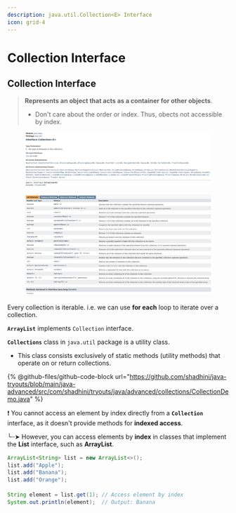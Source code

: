 ```yaml
---
description: java.util.Collection<E> Interface
icon: grid-4
---
```


# Collection Interface

## Collection Interface

> **Represents an object that acts as a container for other objects**.
>
> * Don't care about the order or index. Thus, obects not accessible by index.

<figure><img src="../../.gitbook/assets/java-ad-collections-5-collection-interface-1.png" alt=""><figcaption></figcaption></figure>

<figure><img src="../../.gitbook/assets/java-ad-collections-5-collection-interface-2.png" alt=""><figcaption></figcaption></figure>



Every collection is iterable. i.e. we can use **for each** loop to iterate over a collection.

**`ArrayList`** implements `Collection` interface.



**`Collections`** class in `java.util` package is a utility class.

* This class consists exclusively of static methods (utility methods) that operate on or return collections.



{% @github-files/github-code-block url="https://github.com/shadhini/java-tryouts/blob/main/java-advanced/src/com/shadhini/tryouts/java/advanced/collections/CollectionDemo.java" %}



❗ You cannot access an element by index directly from a **`Collection`** interface, as it doesn't provide methods for **indexed access**.&#x20;

&#x20;   ╰┈➤ However, you can access elements by **index** in classes that implement the **List** interface, such as **ArrayList**.

```java
ArrayList<String> list = new ArrayList<>();
list.add("Apple");
list.add("Banana");
list.add("Orange");

String element = list.get(1); // Access element by index
System.out.println(element);  // Output: Banana
```
